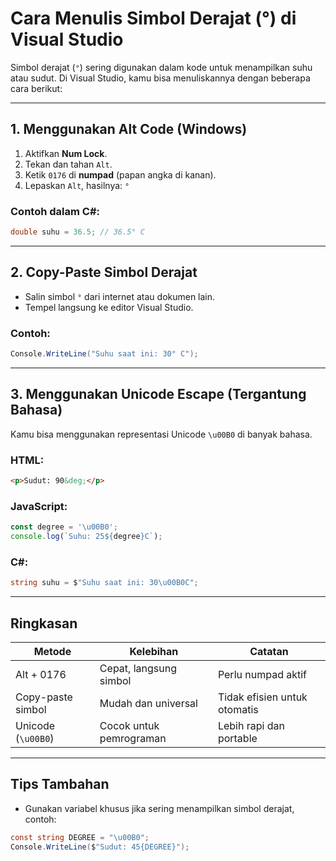 
# Cara Menulis Simbol Derajat (°) di Visual Studio

Simbol derajat (`°`) sering digunakan dalam kode untuk menampilkan suhu atau sudut. Di Visual Studio, kamu bisa menuliskannya dengan beberapa cara berikut:

---

## 1. Menggunakan Alt Code (Windows)

1. Aktifkan **Num Lock**.
2. Tekan dan tahan `Alt`.
3. Ketik `0176` di **numpad** (papan angka di kanan).
4. Lepaskan `Alt`, hasilnya: `°`

### Contoh dalam C#:
```csharp
double suhu = 36.5; // 36.5° C
```

---

## 2. Copy-Paste Simbol Derajat

- Salin simbol `°` dari internet atau dokumen lain.
- Tempel langsung ke editor Visual Studio.

### Contoh:
```csharp
Console.WriteLine("Suhu saat ini: 30° C");
```

---

## 3. Menggunakan Unicode Escape (Tergantung Bahasa)

Kamu bisa menggunakan representasi Unicode `\u00B0` di banyak bahasa.

### HTML:
```html
<p>Sudut: 90&deg;</p>
```

### JavaScript:
```javascript
const degree = '\u00B0';
console.log(`Suhu: 25${degree}C`);
```

### C#:
```csharp
string suhu = $"Suhu saat ini: 30\u00B0C";
```

---

## Ringkasan

| Metode                  | Kelebihan               | Catatan                      |
|--------------------------|--------------------------|-------------------------------|
| Alt + 0176               | Cepat, langsung simbol   | Perlu numpad aktif            |
| Copy-paste simbol        | Mudah dan universal      | Tidak efisien untuk otomatis  |
| Unicode (`\u00B0`)      | Cocok untuk pemrograman  | Lebih rapi dan portable       |

---

## Tips Tambahan

- Gunakan variabel khusus jika sering menampilkan simbol derajat, contoh:
```csharp
const string DEGREE = "\u00B0";
Console.WriteLine($"Sudut: 45{DEGREE}");
```
